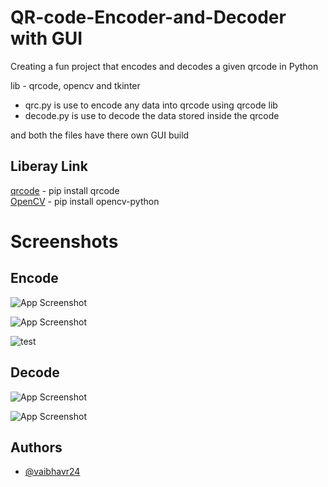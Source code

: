 # QR-code-Encoder-and-Decoder with GUI

Creating a fun project that encodes and decodes a given qrcode in Python

lib - 
qrcode, opencv and tkinter

* qrc.py is use to encode any data into qrcode using qrcode lib           
* decode.py is use to decode the data stored inside the qrcode

and both the files have there own GUI build 

## Liberay Link
[qrcode](https://pypi.org/project/qrcode/) - pip install qrcode                                               
[OpenCV](https://pypi.org/project/opencv-python/) - pip install opencv-python


# Screenshots
## Encode
![App Screenshot](https://user-images.githubusercontent.com/73458444/138125675-06eecc27-4440-405b-a1db-395deefb27d2.png)

![App Screenshot](https://user-images.githubusercontent.com/73458444/138125730-4117a121-461c-484d-b65c-f3893c6356b2.png)


![test](https://user-images.githubusercontent.com/73458444/138125853-7eb16791-d844-421e-bd93-622e0a11f4dc.jpg)

## Decode

![App Screenshot](https://user-images.githubusercontent.com/73458444/138125767-c6ca7312-a26d-4bd9-a24b-5a9e7f0c75a5.png)  

![App Screenshot](https://user-images.githubusercontent.com/73458444/138125812-097bb37f-9dee-4871-a38f-f13b47c82a22.png)

## Authors

- [@vaibhavr24](https://github.com/vaibhavr24)

  

